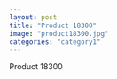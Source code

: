 ```yaml
---
layout: post
title: "Product 18300"
image: "product18300.jpg"
categories: "category1"
---
```

Product 18300

